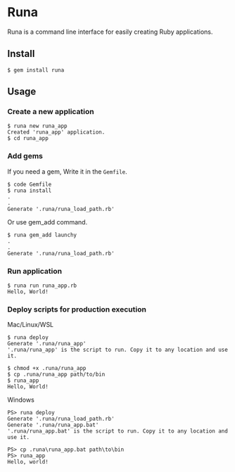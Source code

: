 # Runa

Runa is a command line interface for easily creating Ruby applications.

## Install

```
$ gem install runa
```

## Usage

### Create a new application

```
$ runa new runa_app
Created 'runa_app' application.
$ cd runa_app
```

### Add gems
If you need a gem, Write it in the `Gemfile`.  

```
$ code Gemfile
$ runa install
.
.
Generate '.runa/runa_load_path.rb'
```

Or use gem_add command.

```
$ runa gem_add launchy
.
.
Generate '.runa/runa_load_path.rb'
```

### Run application

```
$ runa run runa_app.rb
Hello, World!
```

### Deploy scripts for production execution

Mac/Linux/WSL

```
$ runa deploy
Generate '.runa/runa_app'
'.runa/runa_app' is the script to run. Copy it to any location and use it.

$ chmod +x .runa/runa_app
$ cp .runa/runa_app path/to/bin
$ runa_app
Hello, World!
```

Windows

```
PS> runa deploy
Generate '.runa/runa_load_path.rb'
Generate '.runa/runa_app.bat'
'.runa/runa_app.bat' is the script to run. Copy it to any location and use it.

PS> cp .runa\runa_app.bat path\to\bin
PS> runa_app
Hello, world!
```
